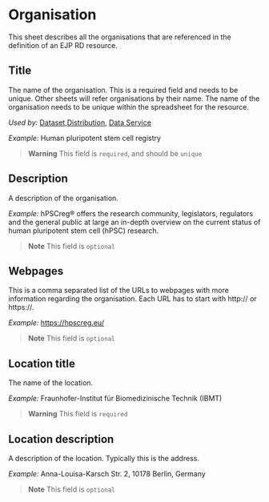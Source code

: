 # Organisation
This sheet describes all the organisations that are referenced in the definition of an EJP RD resource.

## Title
The name of the organisation. This is a required field and needs to be unique. Other sheets will refer organisations by their name. 
The name of the organisation needs to be unique within the spreadsheet for the resource.

*Used by:*
[Dataset](Dataset.md),[Distribution](Distribution.md), [Data Service](DataService.md)

*Example:*
Human pluripotent stem cell registry

> **Warning** This field is `required`, and should be `unique`

## Description
A description of the organisation.

*Example:*
hPSCreg® offers the research community, legislators, regulators and the general public at large an in-depth overview on
the current status of human pluripotent stem cell (hPSC) research.
> **Note** This field is `optional`

## Webpages
This is a comma separated list of the URLs to webpages with more information regarding the organisation. Each URL has to
start with http:// or https://.

*Example:*
https://hpscreg.eu/
> **Note** This field is `optional`

## Location title
The name of the location.

*Example:*
Fraunhofer-Institut für Biomedizinische Technik (IBMT)
> **Warning** This field is `required`

## Location description
A description of the location. Typically this is the address.

*Example:*
Anna-Louisa-Karsch Str. 2, 10178 Berlin, Germany
> **Note** This field is `optional`
